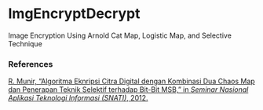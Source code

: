 # ImgEncryptDecrypt
Image Encryption Using Arnold Cat Map, Logistic Map, and Selective Technique

### References
[R. Munir, “Algoritma Eknripsi Citra Digital dengan Kombinasi Dua Chaos Map dan Penerapan Teknik Selektif terhadap Bit-Bit MSB,” in *Seminar Nasional Aplikasi Teknologi Informasi (SNATI)*, 2012.](http://journal.uii.ac.id/index.php/Snati/article/view/2920)
